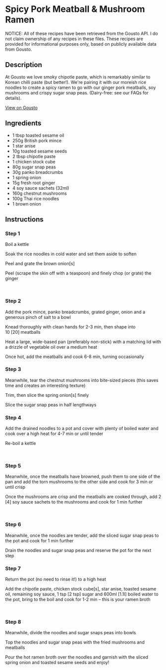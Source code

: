 # Spicy Pork Meatball & Mushroom Ramen 

NOTICE: All of these recipes have been retrieved from the Gousto API. I do not claim ownership of any recipes in these files. These recipes are provided for informational purposes only, based on publicly available data from Gousto.

## Description

At Gousto we love smoky chipotle paste, which is remarkably similar to Korean chilli paste (but better!). We're pairing it with our moreish rice noodles to create a spicy ramen to go with our ginger pork meatballs, soy mushrooms and crispy sugar snap peas. (Dairy-free: see our FAQs for details).

[View on Gousto](https://www.gousto.co.uk/recipes/cookbook/spicy-pork-meatball-mushroom-ramen)

## Ingredients

- 1 tbsp toasted sesame oil 
- 250g British pork mince
- 1 star anise
- 10g toasted sesame seeds
- 2 tbsp chipotle paste
- 1 chicken stock cube 
- 80g sugar snap peas
- 30g panko breadcrumbs
- 1 spring onion
- 15g fresh root ginger
- 4 soy sauce sachets (32ml)
- 160g chestnut mushrooms
- 100g Thai rice noodles
- 1 brown onion

## Instructions


### Step 1

Boil a kettle


Soak the&nbsp;rice noodles&nbsp;in&nbsp;cold water&nbsp;and set them aside to soften&nbsp;


Peel and grate the brown&nbsp;onion<span class="text-danger">[s]</span>


Peel (scrape the skin off with a teaspoon) and finely chop (or grate) the ginger


&nbsp;


### Step 2

Add the&nbsp;pork mince,&nbsp;panko breadcrumbs, grated ginger, onion and a generous pinch of salt to a bowl&nbsp;


Knead thoroughly with clean hands for 2-3 min, then shape&nbsp;into 10&nbsp;<span class="text-danger">[20]&nbsp;</span>meatballs


Heat a large, wide-based pan (preferably non-stick) with a matching lid with a drizzle of&nbsp;vegetable oil&nbsp;over a medium heat


Once hot, add the&nbsp;meatballs and cook 6-8 min, turning occasionally&nbsp;


### Step 3

Meanwhile, tear the chestnut&nbsp;mushrooms&nbsp;into bite-sized pieces&nbsp;(this saves time and creates an interesting texture)


Trim, then slice the spring onion<span class="text-danger">[s]</span> finely


Slice the sugar snap peas in half lengthways


### Step 4

Add the drained noodles to a pot and cover with plenty of boiled water and cook over a high heat for 4-7 min or until tender


Re-boil a kettle


&nbsp;


### Step 5

Meanwhile, once the meatballs&nbsp;have browned, push them to one side of the pan and add the torn mushrooms to the other side and cook for 3 min or until crisp&nbsp;


Once the mushrooms are crisp and the meatballs are cooked through, add 2 <span class="text-danger">[4]</span>&nbsp;soy sauce sachets&nbsp;to the mushrooms and cook for 1 min further


&nbsp;


### Step 6

Meanwhile, once the noodles are tender, add the sliced sugar snap peas to the pot and cook for 1 min further&nbsp;


Drain the noodles&nbsp;and sugar snap peas and reserve the pot for the next step&nbsp;


### Step 7

Return the pot (no need to rinse it!) to a high heat&nbsp;


Add the&nbsp;chipotle paste,&nbsp;chicken stock cube<span class="text-danger">[s]</span>, star anise, toasted sesame oil,&nbsp;remaining soy sauce, 1 tsp<span class="text-danger"> [2 tsp]</span> sugar and 600ml<span class="text-danger"> [1.1l]</span> boiled water to the pot, bring to the boil and cook for 1-2 min &ndash; this is your ramen broth&nbsp;


&nbsp;

### Step 8

Meanwhile, divide the noodles and sugar snaps peas&nbsp;into bowls


Top the noodles and sugar snap peas with the fried mushrooms and meatballs


Pour the hot ramen broth over the noodles and garnish with the sliced spring onion and toasted sesame seeds and enjoy!

